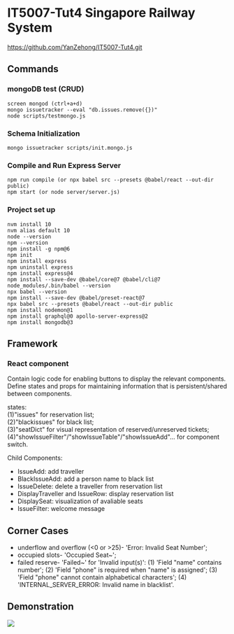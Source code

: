 # IT5007-Tut4 Singapore Railway System
https://github.com/YanZehong/IT5007-Tut4.git

## Commands
### mongoDB test (CRUD)
```
screen mongod (ctrl+a+d)
mongo issuetracker --eval "db.issues.remove({})"
node scripts/testmongo.js
```

### Schema Initialization
```
mongo issuetracker scripts/init.mongo.js
```

### Compile and Run Express Server
```
npm run compile (or npx babel src --presets @babel/react --out-dir public)
npm start (or node server/server.js)
```

### Project set up
```
nvm install 10
nvm alias default 10
node --version
npm --version
npm install -g npm@6
npm init
npm install express
npm uninstall express
npm install express@4
npm install --save-dev @babel/core@7 @babel/cli@7
node_modules/.bin/babel --version
npx babel --version
npm install --save-dev @babel/preset-react@7
npx babel src --presets @babel/react --out-dir public
npm install nodemon@1
npm install graphql@0 apollo-server-express@2
npm install mongodb@3
```

## Framework
### React component
<HomePage /> Contain logic code for enabling buttons to display the relevant components. Define states and props for maintaining information that is persistent/shared between components.  

states:  
(1)"issues" for reservation list;  
(2)"blackissues" for black list;  
(3)"seatDict" for visual representation of reserved/unreserved tickets;  
(4)"showIssueFilter"/"showIssueTable"/"showIssueAdd"... for component switch.  

Child Components:  
- IssueAdd: add traveller  
- BlackIssueAdd: add a person name to black list  
- IssueDelete: delete a traveller  from reservation list
- DisplayTraveller and IssueRow: display reservation list  
- DisplaySeat: visualization of avaliable seats  
- IssueFilter: welcome message  

## Corner Cases
- underflow and overflow (<0 or >25)- 'Error: Invalid Seat Number';  
- occupied slots- 'Occupied Seat~';  
- failed reserve- 'Failed~' for 'Invalid input(s)': (1) 'Field "name" contains number'; (2) 'Field "phone" is required when "name" is assigned'; (3) 'Field "phone" cannot contain alphabetical characters'; (4) 'INTERNAL_SERVER_ERROR: Invalid name in blacklist'.  

## Demonstration
<image src="/images/overview.png"/>